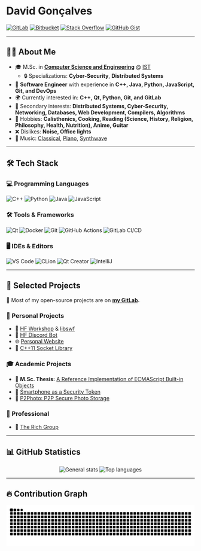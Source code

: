 # David Gonçalves

[![GitLab](https://img.shields.io/badge/GitLab-FC6D26?style=for-the-badge&logo=gitlab&logoColor=white)](https://gitlab.com/MangaD)
[![Bitbucket](https://img.shields.io/badge/Bitbucket-0052CC?style=for-the-badge&logo=bitbucket&logoColor=white)](https://bitbucket.org/MangaD)
[![Stack Overflow](https://img.shields.io/badge/Stack_Overflow-F58025?style=for-the-badge&logo=stack-overflow&logoColor=white)](https://stackoverflow.com/users/3049315/mangad)
[![GitHub Gist](https://img.shields.io/badge/GitHub_Gist-181717?style=for-the-badge&logo=github&logoColor=white)](https://gist.github.com/MangaD)

---

## **👨‍🎓 About Me**
- 🎓 M.Sc. in **[Computer Science and Engineering](https://fenix.tecnico.ulisboa.pt/cursos/meic-t)** @ [IST](https://tecnico.ulisboa.pt)
  - 🔒 Specializations: **Cyber-Security**, **Distributed Systems**
- 💼 **Software Engineer** with experience in **C++, Java, Python, JavaScript, Git, and DevOps**
- 🌍 Currently interested in: **C++, Qt, Python, Git, and GitLab**
- 🎯 Secondary interests: **Distributed Systems, Cyber-Security, Networking, Databases, Web Development, Compilers, Algorithms**
- 🎸 Hobbies: **Calisthenics, Cooking, Reading (Science, History, Religion, Philosophy, Health, Nutrition), Anime, Guitar**
- ❌ Dislikes: **Noise, Office lights**
- 🎵 Music: [Classical](https://www.youtube.com/watch?v=eLa685J5uA8), [Piano](https://www.youtube.com/watch?v=GdyJGbnJpG4), [Synthwave](https://www.youtube.com/watch?v=F7Qx7R655LI)

---

## **🛠️ Tech Stack**
### **💻 Programming Languages**
![C++](https://img.shields.io/badge/C++-00599C?style=for-the-badge&logo=cplusplus&logoColor=white)
![Python](https://img.shields.io/badge/Python-3776AB?style=for-the-badge&logo=python&logoColor=white)
![Java](https://img.shields.io/badge/Java-ED8B00?style=for-the-badge&logo=openjdk&logoColor=white)
![JavaScript](https://img.shields.io/badge/JavaScript-F7DF1E?style=for-the-badge&logo=javascript&logoColor=black)

### **🛠️ Tools & Frameworks**
![Qt](https://img.shields.io/badge/Qt-41CD52?style=for-the-badge&logo=qt&logoColor=white)
![Docker](https://img.shields.io/badge/Docker-2496ED?style=for-the-badge&logo=docker&logoColor=white)
![Git](https://img.shields.io/badge/Git-F05032?style=for-the-badge&logo=git&logoColor=white)
![GitHub Actions](https://img.shields.io/badge/GitHub_Actions-2088FF?style=for-the-badge&logo=github-actions&logoColor=white)
![GitLab CI/CD](https://img.shields.io/badge/GitLab_CI/CD-FC6D26?style=for-the-badge&logo=gitlab&logoColor=white)

### **🖥️ IDEs & Editors**
![VS Code](https://img.shields.io/badge/VS%20Code-007ACC?style=for-the-badge&logo=visual-studio-code&logoColor=white)
![CLion](https://img.shields.io/badge/CLion-000000?style=for-the-badge&logo=clion&logoColor=white)
![Qt Creator](https://img.shields.io/badge/Qt%20Creator-41CD52?style=for-the-badge&logo=qt&logoColor=white)
![IntelliJ](https://img.shields.io/badge/IntelliJ%20IDEA-000000?style=for-the-badge&logo=intellij-idea&logoColor=white)

---

## **📂 Selected Projects**
📌 Most of my open-source projects are on **[my GitLab](https://gitlab.com/MangaD).**

### **🚀 Personal Projects**
- 🔹 [HF Workshop](https://gitlab.com/MangaD/hf-workshop/) & [libswf](https://gitlab.com/MangaD/libswf)  
- 🤖 [HF Discord Bot](https://gitlab.com/MangaD/hf-discord-bot)  
- 🌐 [Personal Website](https://davidg.cc)  
- 🔌 [C++11 Socket Library](https://bitbucket.org/MangaD/libsocket)  

### **🎓 Academic Projects**
- 📜 **M.Sc. Thesis:** [A Reference Implementation of ECMAScript Built-in Objects](https://fenix.tecnico.ulisboa.pt/cursos/meic-t/dissertacao/1128253548922798)  
- 🔑 [Smartphone as a Security Token](https://github.com/MangaD/SIRS-Project)  
- 🔗 [P2Photo: P2P Secure Photo Storage](https://github.com/MangaD/P2Photo)  

### **💼 Professional**
- 🏢 [The Rich Group](https://gitlab.com/insomnium-eye/insomnium-eye.gitlab.io)

---

## **📊 GitHub Statistics**

<p align="center">
  <img src="https://github-readme-stats.vercel.app/api?username=MangaD&theme=github_dark&show_icons=true&hide_border=true&count_private=true" alt="General stats"/>
  <img src="https://github-readme-stats.vercel.app/api/top-langs/?username=MangaD&theme=github_dark&show_icons=true&hide_border=true&layout=compact" alt="Top languages"/>
</p>

---

## **🔥 Contribution Graph**

<p align="center">
  <picture>
    <source media="(prefers-color-scheme: dark)" srcset="https://raw.githubusercontent.com/MangaD/MangaD/output/github-snake-dark.svg" />
    <source media="(prefers-color-scheme: light)" srcset="https://raw.githubusercontent.com/MangaD/MangaD/output/github-snake.svg" />
    <img alt="github-snake" src="github-snake.svg" />
  </picture>
</p>

